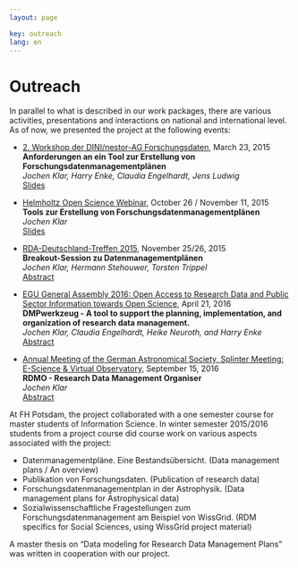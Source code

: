 ```yaml
---
layout: page

key: outreach
lang: en
---
```


Outreach
========

In parallel to what is described in our work packages, there are various activities, presentations and interactions on national and international level. As of now, we presented the project at the following events:

* [2. Workshop der DINI/nestor-AG Forschungsdaten](http://www.forschungsdaten.org/index.php/DINI-nestor-WS2), March 23, 2015  
**Anforderungen an ein Tool zur Erstellung von Forschungsdatenmanagementplänen**  
*Jochen Klar, Harry Enke, Claudia Engelhardt, Jens Ludwig*  
[Slides](http://www.forschungsdaten.org/images/2/27/07--klar--anforderungen-tool.pdf)

* [Helmholtz Open Science Webinar](http://oa.helmholtz.de/bewusstsein-schaerfen/workshops/webinare-zu-forschungsdaten.html), October 26 / November 11, 2015  
**Tools zur Erstellung von Forschungsdatenmanagementplänen**  
*Jochen Klar*  
[Slides](http://oa.helmholtz.de/fileadmin/user_upload/redakteur/Workshops/helmholtz_datenwebinar30_klar.pdf)

* [RDA-Deutschland-Treffen 2015](http://oa.helmholtz.de/bewusstsein-schaerfen/workshops/rda-de-15.html), November 25/26, 2015  
**Breakout-Session zu Datenmanagementplänen**  
*Jochen Klar, Hermann Stehouwer, Torsten Trippel*  
[Abstract](http://oa.helmholtz.de/bewusstsein-schaerfen/workshops/rda-de-15/sessionabstracts.html#c3994)

* [EGU General Assembly 2016: Open Access to Research Data and Public Sector Information towards Open Science](http://oa.helmholtz.de/bewusstsein-schaerfen/workshops/rda-de-15.html), April 21, 2016  
**DMPwerkzeug - A tool to support the planning, implementation, and
organization of research data management.**  
*Jochen Klar, Claudia Engelhardt, Heike Neuroth, and Harry Enke*  
[Abstract](http://meetingorganizer.copernicus.org/EGU2016/EGU2016-16394.pdf)

* [Annual Meeting of the German Astronomical Society, Splinter Meeting: E-Science & Virtual Observatory](https://escience.aip.de/ag2016/), September 15, 2016  
**RDMO - Research Data Management Organiser**  
*Jochen Klar*  
[Abstract](https://www.ag2016.de/PDF/S5-63.pdf)

At FH Potsdam, the project collaborated with a one semester course for master students of Information Science. In winter semester 2015/2016 students from a project course did course work on various aspects associated with the project:

* Datenmanagementpläne. Eine Bestandsübersicht. (Data management plans / An overview)
* Publikation von Forschungsdaten. (Publication of research data)
* Forschungsdatenmanagementplan in der Astrophysik. (Data management plans for Astrophysical data)
* Sozialwissenschaftliche Fragestellungen zum Forschungsdatenmanagement am Beispiel von WissGrid. (RDM specifics for Social Sciences, using WissGrid project material)

A master thesis on “Data modeling for Research Data Management Plans” was written in cooperation with our project.

